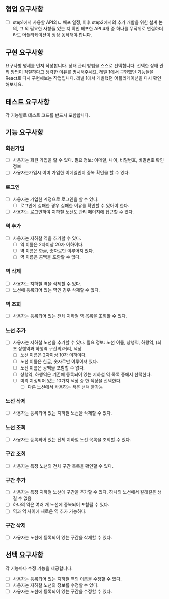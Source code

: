 ## 협업 요구사항

- [ ] step1에서 사용할 API의ㄴ 배포 일정, 이후 step2에서의 추가 개발을 위한 설계 논의, 그 외 필요한 사항들 있는 지 확인
      배포한 API 4개 중 하나를 무작위로 연결하더라도 어플리케이션이 정상 동작해야 합니다.

## 구현 요구사항

요구사항 명세를 먼저 작성합니다.
상태 관리 방법을 스스로 선택합니다. 선택한 상태 관리 방법이 적절하다고 생각한 이유를 명시해주세요.
레벨 1에서 구현했던 기능들을 React로 다시 구현해보는 작업입니다. 레벨 1에서 개발했던 어플리케이션을 다시 확인해보세요.

## 테스트 요구사항

각 기능별로 테스트 코드를 반드시 포함합니다.

## 기능 요구사항

### 회원가입

- [ ] 사용자는 회원 가입을 할 수 있다.
      필요 정보: 이메일, 나이, 비밀번호, 비밀번호 확인 정보
- [ ] 사용자는가입시 이미 가입한 이메일인지 중복 확인을 할 수 있다.

### 로그인

- [ ] 사용자는 가입한 계정으로 로그인을 할 수 있다.
  - [ ] 로그인에 실패한 경우 실패한 이유를 확인할 수 있어야 한다.
- [ ] 사용자는 로그인하여 지하철 노선도 관리 페이지에 접근할 수 있다.

### 역 추가

- [ ] 사용자는 지하철 역을 추가할 수 있다.
  - [ ] 역 이름은 2자이상 20자 이하이다.
  - [ ] 역 이름은 한글, 숫자로만 이루어져 있다.
  - [ ] 역 이름은 공백을 포함할 수 없다.

### 역 삭제

- [ ] 사용자는 지하철 역을 삭제할 수 있다.
- [ ] 노선에 등록되어 있는 역인 경우 삭제할 수 없다.

### 역 조회

- [ ] 사용자는 등록되어 있는 전체 지하철 역 목록을 조회할 수 있다.

### 노선 추가

- [ ] 사용자는 지하철 노선을 추가할 수 있다.
      필요 정보: 노선 이름, 상행역, 하행역, (최초 상행역과 하행역 구간의)거리, 색상
  - [ ] 노선 이름은 2자이상 10자 이하이다.
  - [ ] 노선 이름은 한글, 숫자로만 이루어져 있다.
  - [ ] 노선 이름은 공백을 포함할 수 없다.
  - [ ] 상행역, 하행역은 기존에 등록되어 있는 지하철 역 목록 중에서 선택한다.
  - [ ] 미리 지정되어 있는 10가지 색상 중 한 색상을 선택한다.
    - [ ] 다른 노선에서 사용하는 색은 선택 불가능

### 노선 삭제

- [ ] 사용자는 등록되어 있는 지하철 노선을 삭제할 수 있다.

### 노선 조회

- [ ] 사용자는 등록되어 있는 전체 지하철 노선 목록을 조회할 수 있다.

### 구간 조회

- [ ] 사용자는 특정 노선의 전체 구간 목록을 확인할 수 있다.

### 구간 추가

- [ ] 사용자는 특정 지하철 노선에 구간을 추가할 수 있다.
      하나의 노선에서 갈래길은 생길 수 없음
- [ ] 하나의 역은 여러 개 노선에 중복되어 포함될 수 있다.
- [ ] 역과 역 사이에 새로운 역 추가 가능하다.

### 구간 삭제

- [ ] 사용자는 노선에 등록되어 있는 구간을 삭제할 수 있다.

## 선택 요구사항

각 기능마다 수정 기능을 제공합니다.

- [ ] 사용자는 등록되어 있는 지하철 역의 이름을 수정할 수 있다.
- [ ] 사용자는 지하철 노선의 정보를 수정할 수 있다.
- [ ] 사용자는 노선에 등록되어 있는 구간을 수정할 수 있다.
